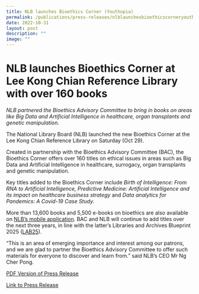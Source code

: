 ```yaml
---
title: NLB launches Bioethics Corner (Youthopia)
permalink: /publications/press-releases/nlblaunchesbioethicscorneryouthopia/
date: 2022-10-31
layout: post
description: ""
image: ""
---
```

# NLB launches Bioethics Corner at Lee Kong Chian Reference Library with over 160 books

_NLB partnered the Bioethics Advisory Committee to bring in books on areas like Big Data and Artificial Intelligence in healthcare, organ transplants and genetic manipulation._


The National Library Board (NLB) launched the new Bioethics Corner at the Lee Kong Chian Reference Library on Saturday (Oct 29).

Created in partnership with the Bioethics Advisory Committee (BAC), the Bioethics Corner offers over 160 titles on ethical issues in areas such as Big Data and Artificial Intelligence in healthcare, surrogacy, organ transplants and genetic manipulation.

Key titles added to the Bioethics Corner include _Birth of Intelligence: From RNA to Artificial Intelligence, Predictive Medicine: Artificial Intelligence and its impact on healthcare business strategy_ and _Data analytics for Pandemics: A Covid-19 Case Study_.

More than 13,600 books and 5,500 e-books on bioethics are also available on [NLB’s mobile application](https://libbyapp.com/interview/locate-library/resolve?key=nlb&realm=library#resolveLibraryFromAttributes). BAC and NLB will continue to add titles over the next three years, in line with the latter’s Libraries and Archives Blueprint 2025 ([LAB25](https://youthopia.sg/read/central-public-library-and-marina-parade-public-library-to-undergo-revamp-as-part-of-lab25/)).

“This is an area of emerging importance and interest among our patrons, and we are glad to partner the Bioethics Advisory Committee to offer such materials for everyone to discover and learn from.” said NLB’s CEO Mr Ng Cher Pong.

[PDF Version of Press Release](/files/publications/press-releases/Youthopia%20article%20on%20Bioethics%20Corner.pdf)

[Link to Press Release](https://youthopia.sg/read/nlb-launches-bioethics-corner-at-lee-kong-chian-reference-library-with-over-160-books/)